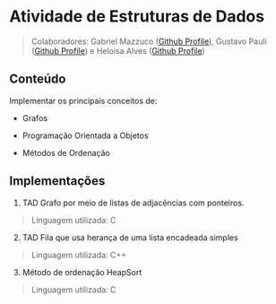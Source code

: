 # Atividade de Estruturas de Dados
>Colaboradores: Gabriel Mazzuco ([Github Profile](https://github.com/gabrielmazz)), Gustavo Pauli ([Github Profile](https://github.com/GusPauli)) e Heloisa Alves ([Github Profile](https://github.com/Helogizzy))

## Conteúdo
Implementar os principais conceitos de:

* Grafos

* Programação Orientada a Objetos

* Métodos de Ordenação

## Implementações

1. TAD Grafo por meio de listas de adjacências com ponteiros. 
>Linguagem utilizada: C

2. TAD Fila que usa herança de uma lista encadeada simples
>Linguagem utilizada: C++

3. Método de ordenação HeapSort
>Linguagem utilizada: C
